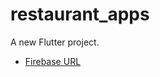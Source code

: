 # restaurant_apps

A new Flutter project.

- [Firebase URL](https://restaurant-app-d0e62-default-rtdb.firebaseio.com/.json)
